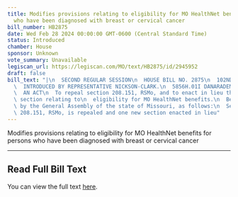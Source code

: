 ```yaml
---
title: Modifies provisions relating to eligibility for MO HealthNet benefits for persons
  who have been diagnosed with breast or cervical cancer
bill_number: HB2875
date: Wed Feb 28 2024 00:00:00 GMT-0600 (Central Standard Time)
status: Introduced
chamber: House
sponsor: Unknown
vote_summary: Unavailable
legiscan_url: https://legiscan.com/MO/text/HB2875/id/2945952
draft: false
bill_text: "|\n  SECOND REGULAR SESSION\n  HOUSE BILL NO. 2875\n  102ND GENERAL ASSEMBLY\n\
  \  INTRODUCED BY REPRESENTATIVE NICKSON-CLARK.\n  5856H.01I DANARADEMANMILLER,ChiefClerk\n\
  \  AN ACT\n  To repeal section 208.151, RSMo, and to enact in lieu thereof one new\
  \ section relating to\n  eligibility for MO HealthNet benefits.\n  Be it enacted\
  \ by the General Assembly of the state of Missouri, as follows:\n  Section A. Section\
  \ 208.151, RSMo, is repealed and one new section enacted in lieu"
---
```

Modifies provisions relating to eligibility for MO HealthNet benefits for persons who have been diagnosed with breast or cervical cancer

---

## Read Full Bill Text

You can view the full text [here](https://legiscan.com/MO/text/HB2875/id/2945952).
